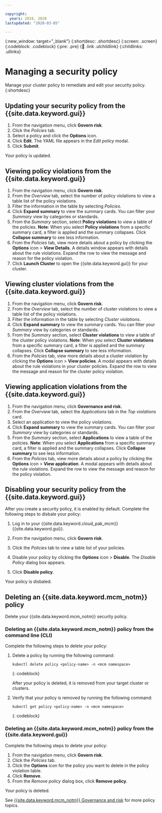 ```yaml
---

copyright:
  years: 2019, 2020
lastupdated: "2020-03-05" 

---
```


{:new_window: target="_blank"}
{:shortdesc: .shortdesc}
{:screen: .screen}
{:codeblock: .codeblock}
{:pre: .pre}
{:child: .link .ulchildlink}
{:childlinks: .ullinks}

# Managing a security policy

Manage your cluster policy to remediate and edit your security policy. 
{:shortdesc}

## Updating your security policy from the {{site.data.keyword.gui}}

1. From the navigation menu, click **Govern risk**.
2. Click the _Policies_ tab.
3. Select a policy and click the **Options** icon. 
4. Click **Edit**. The YAML file appears in the _Edit policy_ modal.
5. Click **Submit**.

Your policy is updated. 

## Viewing policy violations from the {{site.data.keyword.gui}}

1. From the navigation menu, click **Govern risk**.
2. From the _Overview_ tab, select the number of policy violations to view a table list of the policy violations.  
3. Filter the information in the table by selecting _Policies_.
4. Click **Expand summary** to view the summary cards. You can filter your _Summary_ view by categories or standards. 
5. From the _Summary_ section, select **Policy violations** to view a table of the policies. **Note**: When you select **Policy violations** from a specific summary card, a filter is applied and the summary collapses. Click **Collapse summary** to see less information.
6. From the _Policies_ tab, view more details about a policy by clicking the **Options** icon > **View Details**. A details window appears with details about the rule violations. Expand the row to view the message and reason for the policy violation. 
7. Click **Launch Cluster** to open the {{site.data.keyword.gui}} for your cluster.

## Viewing cluster violations from the {{site.data.keyword.gui}}

1. From the navigation menu, click **Govern risk**.
2. From the _Overview_ tab, select the number of cluster violations to view a table list of the policy violations.  
3. Filter the information in the table by selecting _Cluster violations_.
4. Click **Expand summary** to view the summary cards. You can filter your _Summary_ view by categories or standards. 
5. From the _Summary_ section, select **Cluster violations** to view a table of the cluster policy violations. **Note**: When you select **Cluster violations** from a specific summary card, a filter is applied and the summary collapses. Click **Collapse summary** to see less information.
6. From the _Policies_ tab, view more details about a cluster violation by clicking the **Options** icon > **View policies**. A modal appears with details about the rule violations in your cluster policies. Expand the row to view the message and reason for the cluster policy violation.

## Viewing application violations from the {{site.data.keyword.gui}}

1. From the navigation menu, click **Governance and risk**.
2. From the _Overview_ tab, select the _Applications_ tab in the _Top violations_ card.
3. Select an application to view the policy violations.
4. Click **Expand summary** to view the summary cards. You can filter your _Summary_ view by categories or standards. 
5. From the _Summary_ section, select **Applications** to view a table of the policies. **Note**: When you select **Applications** from a specific summary card, a filter is applied and the summary collapses. Click **Collapse summary** to see less information.
6. From the _Policies_ tab, view more details about a policy by clicking the **Options** icon > **View application**. A modal appears with details about the rule violations. Expand the row to view the message and reason for the policy violation. 

## Disabling your security policy from the {{site.data.keyword.gui}}

After you create a security policy, it is enabled by default. Complete the following steps to disbale your policy:

1. Log in to your {{site.data.keyword.cloud_pak_mcm}} {{site.data.keyword.gui}}.

2. From the navigation menu, click **Govern risk**.

3. Click the _Policies_ tab to view a table list of your policies.

4. Disable your policy by clicking the **Options** icon > **Disable**. The _Disable Policy_ dialog box appears.

5. Click **Disable policy**. 

Your policy is disbaled. 

## Deleting an {{site.data.keyword.mcm_notm}} policy

Delete your {{site.data.keyword.mcm_notm}} security policy.

### Deleting an {{site.data.keyword.mcm_notm}} policy from the command line (CLI)

Complete the following steps to delete your policy:

1. Delete a policy by running the following command:

    ```
    kubectl delete policy <policy-name> -n <mcm namespace>  
    ```
    {: codeblock}

    After your policy is deleted, it is removed from your target cluster or clusters.

2. Verify that your policy is removed by running the following command:

    ```
    kubectl get policy <policy-name> -n <mcm namespace>
    ```
    {: codeblock}

### Deleting an {{site.data.keyword.mcm_notm}} policy from the {{site.data.keyword.gui}}

Complete the following steps to delete your policy:

1. From the navigation menu, click **Govern risk**.
2. Click the _Policies_ tab. 
3. Click the **Options** icon for the policy you want to delete in the policy violation table.
4. Click **Remove**.
5. From the _Remove policy_ dialog box, click **Remove policy**. 

Your policy is deleted.

See [{{site.data.keyword.mcm_notm}} Governance and risk](compliance_intro.md) for more policy topics.





